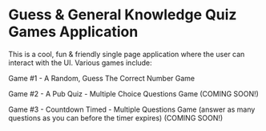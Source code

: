 # Guess & General Knowledge Quiz Games Application

This is a cool, fun & friendly single page application where the user can interact with the UI. Various games include:

Game #1 - A Random, Guess The Correct Number Game

Game #2 - A Pub Quiz - Multiple Choice Questions Game (COMING SOON!)

Game #3 - Countdown Timed - Multiple Questions Game (answer as many questions as you can before the timer expires) (COMING SOON!)



